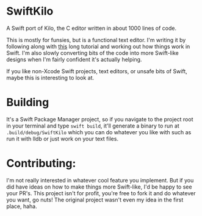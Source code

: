 # SwiftKilo
A Swift port of Kilo, the C editor written in about 1000 lines of code.

This is mostly for funsies, but is a functional text editor. I'm writing it by following along with [this](http://viewsourcecode.org/snaptoken/kilo/index.html) long tutorial and working out how things work in Swift. I'm also slowly converting bits of the code into more Swift-like designs when I'm fairly confident it's actually helping.

If you like non-Xcode Swift projects, text editors, or unsafe bits of Swift, maybe this is interesting to look at.


# Building

It's a Swift Package Manager project, so if you navigate to the project root in your terminal and type ```swift build```, it'll generate a binary to run at ```.build/debug/SwiftKilo``` which you can do whatever you like with such as run it with lldb or just work on your text files.

# Contributing:

I'm not really interested in whatever cool feature you implement. But if you did have ideas on how to make things more Swift-like, I'd be happy to see your PR's. This project isn't for profit, you're free to fork it and do whatever you want, go nuts! The original project wasn't even my idea in the first place, haha.

